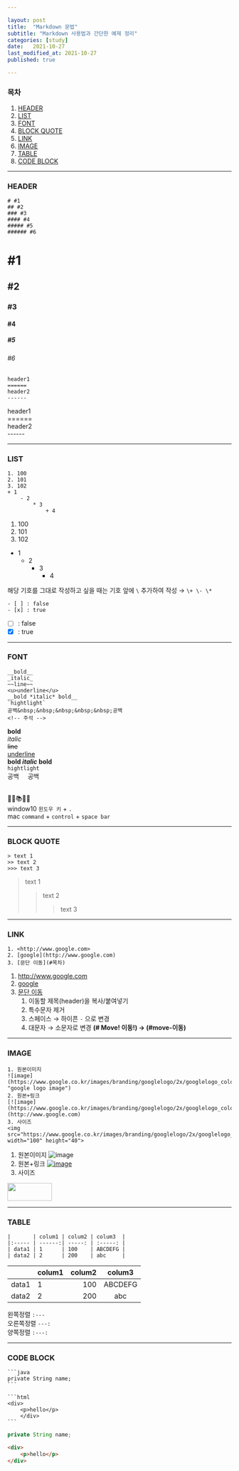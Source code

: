 ```yaml
---

layout: post
title:  "Markdown 문법"
subtitle: "Markdown 사용법과 간단한 예제 정리"
categories: [study]
date:   2021-10-27
last_modified_at: 2021-10-27
published: true

---
```


### 목차
1. [HEADER](#header)
2. [LIST](#list)
3. [FONT](#font)
4. [BLOCK QUOTE](#block-quote)
5. [LINK](#link)
6. [IMAGE](#image)
7. [TABLE](#table)
8. [CODE BLOCK](#code-block)

---

### HEADER
```
# #1
## #2
### #3
#### #4
##### #5
###### #6
```
# #1
## #2
### #3
#### #4
##### #5
###### #6
```
header1
======
header2
------
```
header1<br>
======<br>
header2<br>
------<br>

---

### LIST
```
1. 100
2. 101
3. 102
+ 1
    - 2
        * 3
            + 4
```
1. 100
2. 101
3. 102
+ 1
    - 2
        * 3
            + 4

해당 기호를 그대로 작성하고 싶을 때는 기호 앞에 `\` 추가하여 작성 → `\+ \- \*`

```
- [ ] : false
- [x] : true
```
- [ ] : false
- [x] : true

---

### FONT
```
__bold__
_italic_
~~line~~
<u>underline</u>
__bold *italic* bold__
`hightlight`
공백&nbsp;&nbsp;&nbsp;&nbsp;&nbsp;공백
<!-- 주석 -->

```
__bold__<br>
_italic_<br>
~~line~~<br>
<u>underline</u><br>
__bold *italic* bold__<br>
`hightlight`<br>
공백&nbsp;&nbsp;&nbsp;&nbsp;&nbsp;공백<br><br>

📘📒📚👀✨<br>
window10 `윈도우 키` + `.`<br>
mac `command` + `control` + `space bar`


---

### BLOCK QUOTE
```
> text 1
>> text 2
>>> text 3
```
> text 1
>> text 2
>>> text 3

---

### LINK
```
1. <http://www.google.com>
2. [google](http://www.google.com)
3. [문단 이동](#목차)
```
1. <http://www.google.com>
2. [google](http://www.google.com)
3. [문단 이동](#목차)
    1. 이동할 제목(header)을 복사/붙여넣기
    2. 특수문자 제거
    3. 스페이스 → 하이픈 `-` 으로 변경
    4. 대문자 → 소문자로 변경
    __(# Move! 이동!) → (#move-이동)__

---

### IMAGE
```
1. 원본이미지
![image](https://www.google.co.kr/images/branding/googlelogo/2x/googlelogo_color_160x56dp.png "google logo image")
2. 원본+링크
[![image](https://www.google.co.kr/images/branding/googlelogo/2x/googlelogo_color_160x56dp.png)](http://www.google.com)
3. 사이즈
<img src="https://www.google.co.kr/images/branding/googlelogo/2x/googlelogo_color_160x56dp.png" width="100" height="40">
```
1. 원본이미지
![image](https://www.google.co.kr/images/branding/googlelogo/2x/googlelogo_color_160x56dp.png "google logo image")
2. 원본+링크
[![image](https://www.google.co.kr/images/branding/googlelogo/2x/googlelogo_color_160x56dp.png)](http://www.google.com)
3. 사이즈
<img src="https://www.google.co.kr/images/branding/googlelogo/2x/googlelogo_color_160x56dp.png" width="100" height="40">

---

### TABLE
```
|       | colum1 | colum2 | colum3  |  
|:----- | ------:| -----: | :-----: |  
| data1 | 1      | 100    | ABCDEFG |  
| data2 | 2      | 200    | abc     |
```
|       | colum1 | colum2 | colum3  |  
|------ | :------| -----: | :-----: |  
| data1 | 1      | 100    | ABCDEFG |  
| data2 | 2      | 200    | abc     |

왼쪽정렬 `:---`<br>
오른쪽정렬 `---:`<br>
양쪽정렬 `:---:`<br>

---

### CODE BLOCK
    ```java
    private String name;
    ```

    ```html
    <div>
        <p>hello</p>
        </div>
    ```


```java
private String name;
```

```html
<div>
    <p>hello</p>
</div>
```